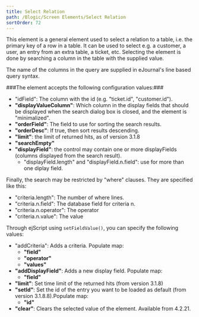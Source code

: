 ```yaml
---
title: Select Relation
path: /Blogic/Screen Elements/Select Relation
sortOrder: 72
---
```



This element is a general element used to select a relation to a table, i.e. the primary key of a row in a table. It can be used to select e.g. a customer, a user, an entry from an extra table, a ticket, etc. Selecting the element is done by searching a column in the table with the supplied value.


The name of the columns in the query are supplied in eJournal's line based query syntax.



###The element accepts the following configuration values:###


- "idField": The column with the id (e.g. "ticket.id", "customer.id").
- <b>"displayValueColumn"</b>: Which column in the display fields that should be displayed when the search dialog box is closed, and the element is "minimalized".
- <b>"orderField"</b>: The field to use for sorting the search results.
- <b>"orderDesc"</b>: If true, then sort results descending.
- <b>"limit"</b>: the limit of returned hits, as of version 3.1.8
- <b>"searchEmpty"</b>
- <b>"displayField"</b>: the control may contain one or more displayFields (columns displayed from the search result).
    - "displayField.length" and "displayField.n.field": use for more than one diplay field.


Finally, the search may be restricted by "where" clauses. They are specified like this:


- "criteria.length": The number of where lines.
- "criteria.n.field": The database field for criteria n.
- "criteria.n.operator": The operator
- "criteria.n.value": The value


Through ejScript using `setFieldValue()`, you can specify the following values:


- "addCriteria": Adds a criteria. Populate map:
    - <b>"field"</b>
    - <b>"operator"</b>
    - <b>"values"</b>
- <b>"addDisplayField"</b>: Adds a new display field. Populate map:
    - <b>"field"</b>
- <b>"limit"</b>: Set time limit of the returned hits (from version 3.1.8)
- <b>"setId"</b>: Set the id of the entry you want to be loaded as default (from version 3.1.8.8).Populate map:
    - <b>"id"</b>
- <b>"clear"</b>: Clears the selected value of the element. Available from 4.2.21.


